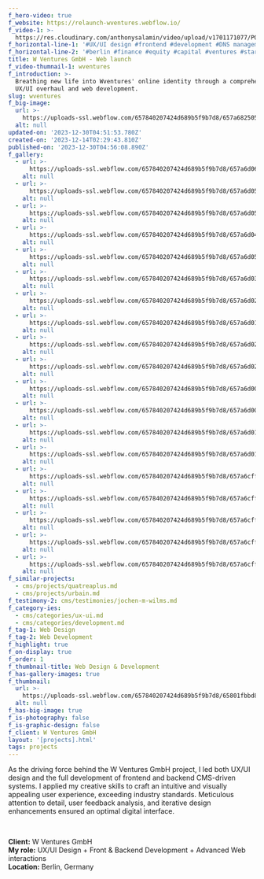 ```yaml
---
f_hero-video: true
f_website: https://relaunch-wventures.webflow.io/
f_video-1: >-
  https://res.cloudinary.com/anthonysalamin/video/upload/v1701171077/PORTFOLIO/wventures.mp4
f_horizontal-line-1: '#UX/UI design #frontend #development #DNS management'
f_horizontal-line-2: '#berlin #finance #equity #capital #ventures #startup'
title: W Ventures GmbH - Web launch
f_video-thumnail-1: wventures
f_introduction: >-
  Breathing new life into Wventures' online identity through a comprehensive
  UX/UI overhaul and web development.
slug: wventures
f_big-image:
  url: >-
    https://uploads-ssl.webflow.com/657840207424d689b5f9b7d8/657a6825050b7a84f02cd176_wventures-07.jpg
  alt: null
updated-on: '2023-12-30T04:51:53.780Z'
created-on: '2023-12-14T02:29:43.810Z'
published-on: '2023-12-30T04:56:08.890Z'
f_gallery:
  - url: >-
      https://uploads-ssl.webflow.com/657840207424d689b5f9b7d8/657a6d060de9a423b67e6350_wventures-01.jpg
    alt: null
  - url: >-
      https://uploads-ssl.webflow.com/657840207424d689b5f9b7d8/657a6d0555d62071618c7ce6_wventures-02.jpg
    alt: null
  - url: >-
      https://uploads-ssl.webflow.com/657840207424d689b5f9b7d8/657a6d057544bcb7618fc6ca_wventures-03.jpg
    alt: null
  - url: >-
      https://uploads-ssl.webflow.com/657840207424d689b5f9b7d8/657a6d04a5fe674496278d7b_wventures-04.jpg
    alt: null
  - url: >-
      https://uploads-ssl.webflow.com/657840207424d689b5f9b7d8/657a6d05f1b0fa60879a043b_wventures-05.jpg
    alt: null
  - url: >-
      https://uploads-ssl.webflow.com/657840207424d689b5f9b7d8/657a6d030047bf74b4b710ce_wventures-06.jpg
    alt: null
  - url: >-
      https://uploads-ssl.webflow.com/657840207424d689b5f9b7d8/657a6d027544bcb7618fc5e4_wventures-07.jpg
    alt: null
  - url: >-
      https://uploads-ssl.webflow.com/657840207424d689b5f9b7d8/657a6d0155d62071618c7ba7_wventures-08.jpg
    alt: null
  - url: >-
      https://uploads-ssl.webflow.com/657840207424d689b5f9b7d8/657a6d02050b7a84f02ff162_wventures-09.jpg
    alt: null
  - url: >-
      https://uploads-ssl.webflow.com/657840207424d689b5f9b7d8/657a6d029d88a6ed87d8b8b0_wventures-10.jpg
    alt: null
  - url: >-
      https://uploads-ssl.webflow.com/657840207424d689b5f9b7d8/657a6d000e8144ca44621cb6_wventures-21.jpg
    alt: null
  - url: >-
      https://uploads-ssl.webflow.com/657840207424d689b5f9b7d8/657a6d00d83e6606acf05843_wventures-11.jpg
    alt: null
  - url: >-
      https://uploads-ssl.webflow.com/657840207424d689b5f9b7d8/657a6d01bf9cb49e307084ba_wventures-12.jpg
    alt: null
  - url: >-
      https://uploads-ssl.webflow.com/657840207424d689b5f9b7d8/657a6d01eca02823ce56d24f_wventures-15.jpg
    alt: null
  - url: >-
      https://uploads-ssl.webflow.com/657840207424d689b5f9b7d8/657a6cff7f3dfd2268c1aa12_wventures-16.jpg
    alt: null
  - url: >-
      https://uploads-ssl.webflow.com/657840207424d689b5f9b7d8/657a6cff4b5f7aa83f09de09_wventures-17.jpg
    alt: null
  - url: >-
      https://uploads-ssl.webflow.com/657840207424d689b5f9b7d8/657a6cff8f1de2d12e36f6af_wventures-20.jpg
    alt: null
  - url: >-
      https://uploads-ssl.webflow.com/657840207424d689b5f9b7d8/657a6cffeca02823ce56d101_wventures-24.jpg
    alt: null
  - url: >-
      https://uploads-ssl.webflow.com/657840207424d689b5f9b7d8/657a6cff674a4d7e50378e49_wventures-23.jpg
    alt: null
f_similar-projects:
  - cms/projects/quatreaplus.md
  - cms/projects/urbain.md
f_testimony-2: cms/testimonies/jochen-m-wilms.md
f_category-ies:
  - cms/categories/ux-ui.md
  - cms/categories/development.md
f_tag-1: Web Design
f_tag-2: Web Development
f_highlight: true
f_on-display: true
f_order: 1
f_thumbnail-title: Web Design & Development
f_has-gallery-images: true
f_thumbnail:
  url: >-
    https://uploads-ssl.webflow.com/657840207424d689b5f9b7d8/65801fbbd8ff614c0165ddbc_thumbnail.jpg
  alt: null
f_has-big-image: true
f_is-photography: false
f_is-graphic-design: false
f_client: W Ventures GmbH
layout: '[projects].html'
tags: projects
---
```


As the driving force behind the W Ventures GmbH project, I led both UX/UI design and the full development of frontend and backend CMS-driven systems. I applied my creative skills to craft an intuitive and visually appealing user experience, exceeding industry standards. Meticulous attention to detail, user feedback analysis, and iterative design enhancements ensured an optimal digital interface.

‍

**Client:** W Ventures GmbH  
**My role:** UX/UI Design + Front & Backend Development + Advanced Web interactions  
**Location:** Berlin, Germany
